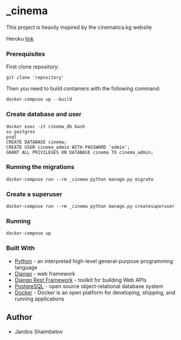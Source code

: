 # _cinema

This project is heavily inspired by the cinematica.kg website

Heroku [link]()

### Prerequisites	

First clone repository:
```
git clone 'repository'
```
Then you need to build containers with the following command:
```
docker-compose up --build
```
### Create database and user
```
docker exec -it cinema_db bash
su postgres
psql
CREATE DATABASE cinema;
CREATE USER cinema_admin WITH PASSWORD 'admin';
GRANT ALL PRIVILEGES ON DATABASE cinema TO cinema_admin;
```
### Running the migrations
```
docker-compose run --rm _cinema python manage.py migrate
```
### Create a superuser
```
docker-compose run --rm _cinema python manage.py createsuperuser
```
### Running 
```
docker-compose up
```
### Built With

* [Python](https://www.python.org) - an interpreted high-level general-purpose programming language
* [Django](https://docs.djangoproject.com/en/3.2/) - web framework
* [Django Rest Framework](https://www.django-rest-framework.org) - toolkit for building Web APIs
* [PostgreSQL](https://www.postgresql.org) - open source object-relational database system
* [Docker](https://www.docker.com) - Docker is an open platform for developing, shipping, and running applications


## Author

* Jandos Shaimbetov
